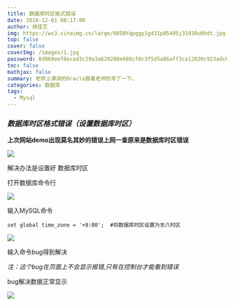 ```yaml
---
title: 数据库时区格式错误
date: 2018-12-01 08:17:00
author: 胡佳艺
img: https://ws3.sinaimg.cn/large/005BYqpggy1g431p85495j31930u0hdt.jpg
top: false
cover: false
coverImg: /images/1.jpg
password: 8d969eef6ecad3c29a3a629280e686cf0c3f5d5a86aff3ca12020c923adc6c92
toc: false
mathjax: false
summary: 老师上课讲的Oracle跟着老师的写了一下。
categories: 数据库 
tags: 
  - Mysql
---
```


### *数据库时区格式错误（设置数据库时区）*





**上次网站demo出现莫名其妙的错误上网一查原来是数据库时区错误**

![](https://ws3.sinaimg.cn/large/005BYqpgly1g25v1higtlj30tc0dbjsw.jpg)



解决办法是设置好 数据库时区

打开数据库命令行

![](https://ws3.sinaimg.cn/large/005BYqpgly1g25v37fia0j318g0ntgnk.jpg)

输入MySQL命令

```mysql
set global time_zone = '+8:00';  #将数据库时区设置为东八时区
```

![](https://ws3.sinaimg.cn/large/005BYqpgly1g25v858a9hj30cc046mx2.jpg)



输入命令bug得到解决

*注：这个bug在页面上不会显示报错,只有在控制台才能看到错误*



bug解决数据正常显示

![](https://ws3.sinaimg.cn/large/005BYqpgly1g25vbm1xw4j30zo0ftwfo.jpg)

